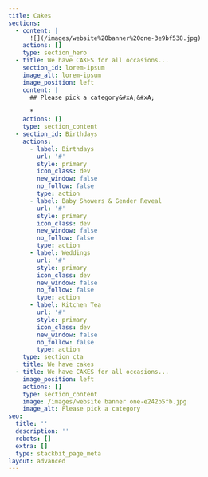 ```yaml
---
title: Cakes
sections:
  - content: |
      ![](/images/website%20banner%20one-3e9bf538.jpg)
    actions: []
    type: section_hero
  - title: We have CAKES for all occasions...
    section_id: lorem-ipsum
    image_alt: lorem-ipsum
    image_position: left
    content: |
      ## Please pick a category&#xA;&#xA;

      *
    actions: []
    type: section_content
  - section_id: Birthdays
    actions:
      - label: Birthdays
        url: '#'
        style: primary
        icon_class: dev
        new_window: false
        no_follow: false
        type: action
      - label: Baby Showers & Gender Reveal
        url: '#'
        style: primary
        icon_class: dev
        new_window: false
        no_follow: false
        type: action
      - label: Weddings
        url: '#'
        style: primary
        icon_class: dev
        new_window: false
        no_follow: false
        type: action
      - label: Kitchen Tea
        url: '#'
        style: primary
        icon_class: dev
        new_window: false
        no_follow: false
        type: action
    type: section_cta
    title: We have cakes
  - title: We have CAKES for all occasions...
    image_position: left
    actions: []
    type: section_content
    image: /images/website banner one-e242b5fb.jpg
    image_alt: Please pick a category
seo:
  title: ''
  description: ''
  robots: []
  extra: []
  type: stackbit_page_meta
layout: advanced
---
```

